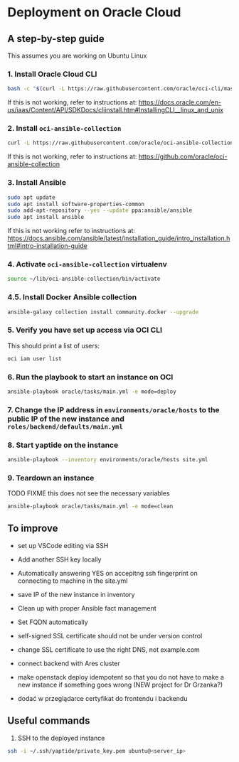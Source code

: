 # Deployment on Oracle Cloud

## A step-by-step guide

This assumes you are working on Ubuntu Linux

### 1. Install Oracle Cloud CLI

```bash
bash -c "$(curl -L https://raw.githubusercontent.com/oracle/oci-cli/master/scripts/install/install.sh)"
```

If this is not working, refer to instructions at: https://docs.oracle.com/en-us/iaas/Content/API/SDKDocs/cliinstall.htm#InstallingCLI__linux_and_unix

### 2. Install `oci-ansible-collection`

```bash
curl -L https://raw.githubusercontent.com/oracle/oci-ansible-collection/master/scripts/install.sh | bash -s -- --verbose
```

If this is not working, refer to instructions at: https://github.com/oracle/oci-ansible-collection

### 3. Install Ansible

```bash
sudo apt update
sudo apt install software-properties-common
sudo add-apt-repository --yes --update ppa:ansible/ansible
sudo apt install ansible
```

If this is not working refer to instructions at: https://docs.ansible.com/ansible/latest/installation_guide/intro_installation.html#intro-installation-guide

### 4. Activate `oci-ansible-collection` virtualenv

```bash
source ~/lib/oci-ansible-collection/bin/activate
```

### 4.5. Install Docker Ansible collection

```bash
ansible-galaxy collection install community.docker --upgrade
```

### 5. Verify you have set up access via OCI CLI

This should print a list of users:
```bash
oci iam user list
```

### 6. Run the playbook to start an instance on OCI

```bash
ansible-playbook oracle/tasks/main.yml -e mode=deploy
```

### 7. Change the IP address in `environments/oracle/hosts` to the public IP of the new instance and `roles/backend/defaults/main.yml`


### 8. Start yaptide on the instance

```bash
ansible-playbook --inventory environments/oracle/hosts site.yml
```

### 9. Teardown an instance

TODO FIXME this does not see the necessary variables

```bash
ansible-playbook oracle/tasks/main.yml -e mode=clean
```



## To improve
 - set up VSCode editing via SSH
 - Add another SSH key locally
 - Automatically answering YES on accepitng ssh fingerprint on connecting to machine in the site.yml
 - save IP of the new instance in inventory
 - Clean up with proper Ansible fact management
 - Set FQDN automatically
 - self-signed SSL certificate should not be under version control
 - change SSL certificate to use the right DNS, not example.com
 - connect backend with Ares cluster
 - make openstack deploy idempotent so that you do not have to make a new instance if something goes wrong (NEW project for Dr Grzanka?)

 - dodać w przeglądarce certyfikat do frontendu i backendu

 ## Useful commands

1. SSH to the deployed instance

```bash
ssh -i ~/.ssh/yaptide/private_key.pem ubuntu@<server_ip>
```

